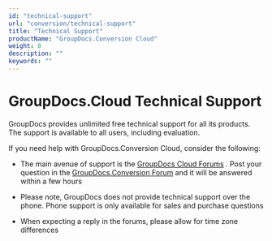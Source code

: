 ```yaml
---
id: "technical-support"
url: "conversion/technical-support"
title: "Technical Support"
productName: "GroupDocs.Conversion Cloud"
weight: 8
description: ""
keywords: ""
---
```







# GroupDocs.Cloud Technical Support #

GroupDocs provides unlimited free technical support for all its products. The support is available to all users, including evaluation.

If you need help with GroupDocs.Conversion Cloud, consider the following:

* The main avenue of support is the [GroupDocs Cloud Forums](https://forum.groupdocs.cloud/) . Post your question in the [GroupDocs.Conversion Forum](https://forum.groupdocs.cloud/c/conversion) and it will be answered within a few hours

* Please note, GroupDocs does not provide technical support over the phone. Phone support is only available for sales and purchase questions

* When expecting a reply in the forums, please allow for time zone differences